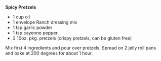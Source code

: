 **Spicy Pretzels**

* 1 cup oil
* 1 envelope Ranch dressing mix
* 1 tsp garlic powder
* 1 tsp cayenne pepper
* 2 10oz. pkg. pretzels (crispy pretzels, can be gluten free)

Mix first 4 ingredients and pour over pretzels. Spread on 2 jelly roll pans and bake at 200 degrees for about 1 hour.
